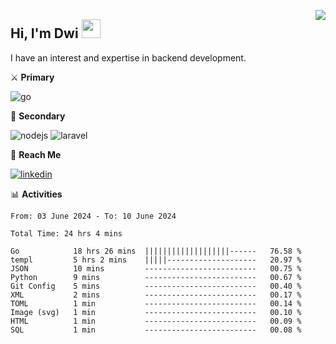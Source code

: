 [<img src="https://komarev.com/ghpvc/?username=masred&color=green&style=flat-square&label=Profile+Views" align="right">](github.com/masred)

## Hi, I'm Dwi <img src="https://raw.githubusercontent.com/MartinHeinz/MartinHeinz/master/wave.gif" width="30px">

I have an interest and expertise in backend development.

⚔️ **Primary**

![go](https://img.shields.io/badge/---?logo=go&label=Golang&style=social)

🔪 **Secondary**

![nodejs](https://img.shields.io/badge/---?logo=node.js&label=Node.js&style=social&logoColor=green)
![laravel](https://img.shields.io/badge/---?logo=laravel&label=Laravel&style=social)

🔗 **Reach Me**

[![linkedin](https://img.shields.io/badge/---?logo=linkedin&label=LinkedIn&style=social)](https://linkedin.com/in/dwifitriyanto)

📊 **Activities**

<!--START_SECTION:waka-->

```all_time
From: 03 June 2024 - To: 10 June 2024

Total Time: 24 hrs 4 mins

Go            18 hrs 26 mins  |||||||||||||||||||------   76.58 %
templ         5 hrs 2 mins    |||||--------------------   20.97 %
JSON          10 mins         -------------------------   00.75 %
Python        9 mins          -------------------------   00.67 %
Git Config    5 mins          -------------------------   00.40 %
XML           2 mins          -------------------------   00.17 %
TOML          1 min           -------------------------   00.14 %
Image (svg)   1 min           -------------------------   00.10 %
HTML          1 min           -------------------------   00.09 %
SQL           1 min           -------------------------   00.08 %
```

<!--END_SECTION:waka-->
